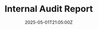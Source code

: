---
title: Internal Audit Report
linkTitle: Internal Audit Report
date: '2025-05-01T21:05:00Z'
weight: 1
description: No content
draft: false
ref: internal-audit-report
---
